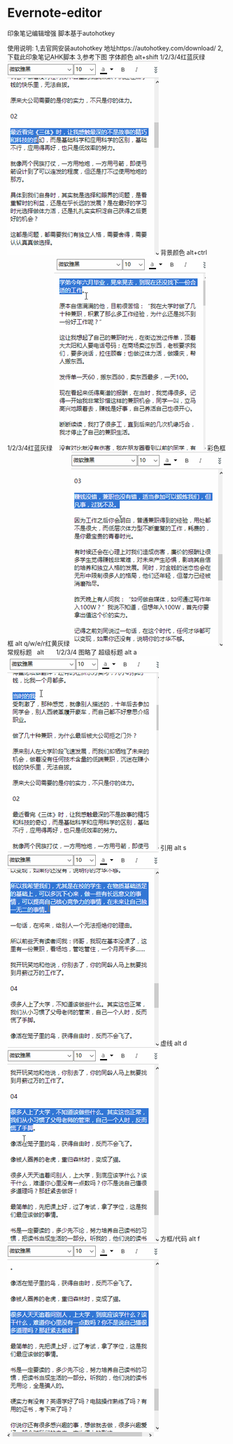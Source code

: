 # Evernote-editor
印象笔记编辑增强
脚本基于autohotkey

使用说明:
1,去官网安装autohotkey 地址https://autohotkey.com/download/
2,下载此印象笔记AHK脚本
3,参考下图
字体颜色   alt+shift 1/2/3/4红蓝灰绿
![Image text](https://github.com/gomingge/Evernote-editor/blob/picture-description/ziys.gif)
背景颜色   alt+ctrl  1/2/3/4红蓝灰绿
![Image text](https://github.com/gomingge/Evernote-editor/blob/picture-description/bjys.gif)
彩色框框   alt       q/w/e/r红黄灰绿
![Image text](https://github.com/gomingge/Evernote-editor/blob/picture-description/cskk.gif)
常规标题   alt       1/2/3/4
图略了
超级标题   alt       a
![Image text](https://github.com/gomingge/Evernote-editor/blob/picture-description/bt.gif)
引用       alt       s
![Image text](https://github.com/gomingge/Evernote-editor/blob/picture-description/yinyong.gif)
虚线       alt       d
![Image text](https://github.com/gomingge/Evernote-editor/blob/picture-description/xvxian.gif)
方框/代码  alt       f
![Image text](https://github.com/gomingge/Evernote-editor/blob/picture-description/fangkuang.gif)
